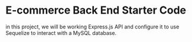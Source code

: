 # E-commerce Back End Starter Code

in this project, we will be working Express.js API and configure it to use Sequelize to interact with a MySQL database.
